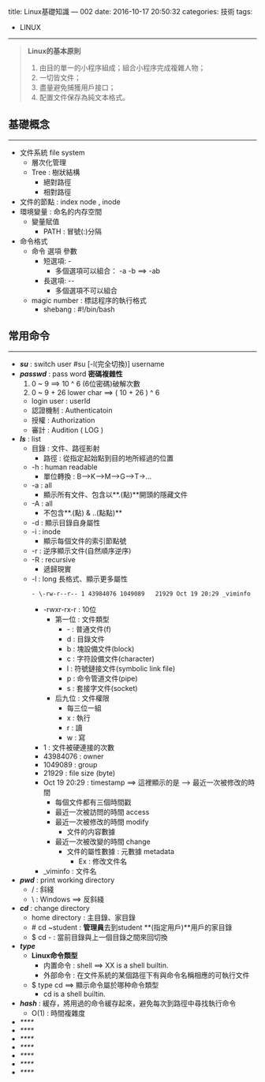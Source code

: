 title: Linux基礎知識 — 002
date: 2016-10-17 20:50:32
categories: 技術
tags:
- LINUX
---
> **Linux的基本原則**
> 1. 由目的單一的小程序組成；組合小程序完成複雜人物；
> 2. 一切皆文件；
> 3. 盡量避免捕獲用戶接口；
> 4. 配置文件保存為純文本格式。

<!--more-->

## 基礎概念
---

- 文件系統 file system
    - 層次化管理
    - Tree : 樹狀結構
        - 絕對路徑
        - 相對路徑
- 文件的節點 : index node , inode
- 環境變量 : 命名的内存空間
    - 變量賦值
        - PATH : 冒號(:)分隔
- 命令格式
    - 命令 選項 參數
        - 短選項: \-
            - 多個選項可以組合： -a -b ==> -ab
        - 長選項: \--
            - 多個選項不可以組合
    - magic number : 標誌程序的執行格式
        - shebang : #!/bin/bash

## 常用命令
---

- _**su**_ : switch user
    \#su [-l(完全切換)] username
- _**passwd**_ : pass word
    **密碼複雜性**
    1. 0 ~ 9 ==> 10 ^ 6 (6位密碼)破解次數
    2. 0 ~ 9 + 26 lower char ==> ( 10 + 26 ) ^ 6
    - login user : userId
    - 認證機制   : Authenticatoin
    - 授權       : Authorization
    - 審計       : Audition ( LOG )
- _**ls**_ : list
    - 目錄 : 文件、路徑影射
        - 路徑 : 從指定起始點到目的地所經過的位置
    - \-h : human readable
        - 單位轉換 : B-->K-->M-->G-->T->...
    - \-a : all
        - 顯示所有文件、包含以**.(點)**開頭的隱藏文件
    - \-A : all
        - 不包含**.(點) & ..(點點)**
    - \-d : 顯示目錄自身屬性
    - \-i : inode
        - 顯示每個文件的索引節點號
    - \-r : 逆序顯示文件(自然順序逆序)
    - \-R : recursive
        - 遞歸現實
    - \-l : long 長格式、顯示更多屬性 
        ```shell
        - \-rw-r--r-- 1 43984076 1049089   21929 Oct 19 20:29 _viminfo
        ```
        - \-rwxr-rx-r : 10位 
            - 第一位 : 文件類型
                - \- : 普通文件(f)
                - d : 目錄文件
                - b : 塊設備文件(block)
                - c : 字符設備文件(character)
                - l : 符號鏈接文件(symbolic link file)
                - p : 命令管道文件(pipe)
                - s : 套接字文件(socket)
            - 后九位 : 文件權限
                - 每三位一組
                - x : 執行
                - r : 讀
                - w : 寫
        - 1 : 文件被硬連接的次數
        - 43984076 : owner
        - 1049089 : group
        - 21929 : file size (byte)
        - Oct 19 20:29 : timestamp ==> 這裡顯示的是 --> 最近一次被修改的時間
            - 每個文件都有三個時間戳
            - 最近一次被訪問的時間 access
            - 最近一次被修改的時間 modify
                - 文件的内容數據
            - 最近一次被改變的時間 change
                - 文件的屬性數據 : 元數據 metadata
                    - Ex : 修改文件名
        - _viminfo : 文件名
- _**pwd**_ : print working directory
    - / : 斜綫
    - \\ : Windows ==> 反斜綫
- _**cd**_ : change directory 
    - home directory : 主目錄、家目錄
    - \# cd ~student : **管理員**去到student **(指定用戶)**用戶的家目錄
    - \$ cd - : 當前目錄與上一個目錄之間來回切換
- _**type**_ 
    - **Linux命令類型**
        - 内置命令 : shell ==> XX is a shell builtin.
        - 外部命令 : 在文件系統的某個路徑下有與命令名稱相應的可執行文件
    - $ type cd ==> 顯示命令屬於哪种命令類型
        - cd is a shell builtin.
- _**hash**_ : 緩存，將用過的命令緩存起來，避免每次到路徑中尋找執行命令
    - O(1) : 時間複雜度 
- _****_ 
- _****_ 
- _****_ 
- _****_ 
- _****_ 
- _****_ 
- _****_ 
























